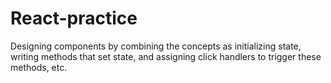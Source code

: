 # React-practice

Designing components by combining the concepts as initializing state, writing methods that set state, and assigning click handlers
to trigger these methods, etc. 
